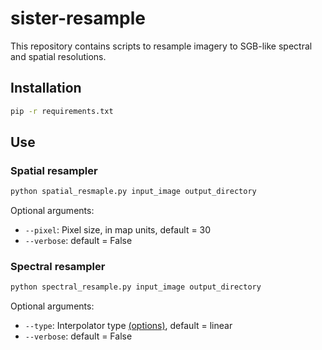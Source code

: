 # sister-resample
This repository contains scripts to resample imagery to SGB-like spectral and spatial
resolutions.

## Installation

```bash
pip -r requirements.txt
```

## Use

### Spatial resampler

```bash
python spatial_resmaple.py input_image output_directory
```

Optional arguments:

- `--pixel`: Pixel size, in map units, default = 30
- `--verbose`: default = False

### Spectral resampler

```bash
python spectral_resample.py input_image output_directory
```

Optional arguments:

- `--type`: Interpolator type [(options)](https://docs.scipy.org/doc/scipy/reference/generated/scipy.interpolate.interp1d.html), default = linear
- `--verbose`: default = False
